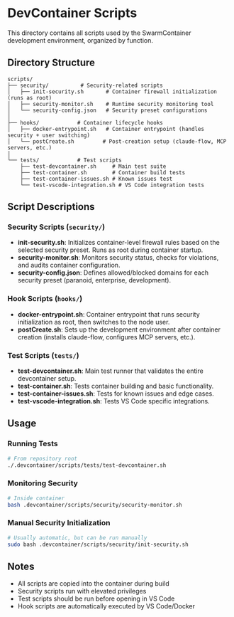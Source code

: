 # DevContainer Scripts

This directory contains all scripts used by the SwarmContainer development environment, organized by function.

## Directory Structure

```
scripts/
├── security/          # Security-related scripts
│   ├── init-security.sh       # Container firewall initialization (runs as root)
│   ├── security-monitor.sh    # Runtime security monitoring tool
│   └── security-config.json   # Security preset configurations
│
├── hooks/            # Container lifecycle hooks
│   ├── docker-entrypoint.sh   # Container entrypoint (handles security + user switching)
│   └── postCreate.sh         # Post-creation setup (claude-flow, MCP servers, etc.)
│
└── tests/            # Test scripts
    ├── test-devcontainer.sh     # Main test suite
    ├── test-container.sh        # Container build tests
    ├── test-container-issues.sh # Known issues test
    └── test-vscode-integration.sh # VS Code integration tests
```

## Script Descriptions

### Security Scripts (`security/`)

- **init-security.sh**: Initializes container-level firewall rules based on the selected security preset. Runs as root during container startup.
- **security-monitor.sh**: Monitors security status, checks for violations, and audits container configuration.
- **security-config.json**: Defines allowed/blocked domains for each security preset (paranoid, enterprise, development).

### Hook Scripts (`hooks/`)

- **docker-entrypoint.sh**: Container entrypoint that runs security initialization as root, then switches to the node user.
- **postCreate.sh**: Sets up the development environment after container creation (installs claude-flow, configures MCP servers, etc.).

### Test Scripts (`tests/`)

- **test-devcontainer.sh**: Main test runner that validates the entire devcontainer setup.
- **test-container.sh**: Tests container building and basic functionality.
- **test-container-issues.sh**: Tests for known issues and edge cases.
- **test-vscode-integration.sh**: Tests VS Code specific integrations.

## Usage

### Running Tests
```bash
# From repository root
./.devcontainer/scripts/tests/test-devcontainer.sh
```

### Monitoring Security
```bash
# Inside container
bash .devcontainer/scripts/security/security-monitor.sh
```

### Manual Security Initialization
```bash
# Usually automatic, but can be run manually
sudo bash .devcontainer/scripts/security/init-security.sh
```

## Notes

- All scripts are copied into the container during build
- Security scripts run with elevated privileges
- Test scripts should be run before opening in VS Code
- Hook scripts are automatically executed by VS Code/Docker